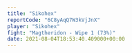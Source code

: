 ```yaml
---
title: "Sikohex"
reportCode: "6C8yAqQ7W3kVjJnX"
player: "Sikohex"
fight: "Magtheridon - Wipe 1 (73%)"
date: 2021-08-04T18:53:40.409000+00:00
---
```

